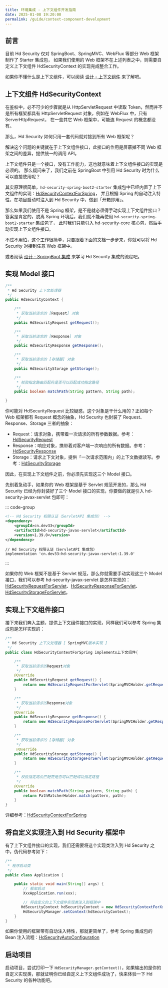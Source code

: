 ```yaml
---
title: 环境集成 - 上下文组件开发指南
date: 2025-01-08 19:20:00
permalink: /guide/context-component-development
---
```


## 前言

目前 Hd Security 仅对 SpringBoot、SpringMVC、WebFlux 等部分 Web 框架制作了 Starter 集成包， 如果我们使用的 Web 框架不在上述列表之中，则需要自定义上下文组件 HdSecurityContext 的实现完成整合工作。

如果你不懂什么是上下文组件，可以阅读 [设计 - 上下文组件](/design/context-component) 来了解吧。

## 上下文组件 HdSecurityContext

在鉴权中，必不可少的步骤就是从 HttpServletRequest 中读取 Token，然而并不是所有框架都具有 HttpServletRequest 对象，例如在 WebFlux 中，只有 ServerHttpRequest， 在一些其它 Web 框架中，可能连 Request 的概念都没有。

那么，Hd Security 如何只用一套代码就对接到所有 Web 框架呢？

解决这个问题的关键就在于上下文组件接口，此接口的作用是屏蔽掉不同 Web 框架之间的差异，提供统一的调用 API。

上下文组件只是一个接口，没有工作能力，这也就意味着上下文组件接口的实现是必须的。 那么疑问来了，我们之前在 SpringBoot 中引用 Hd Security 时为什么可以直接使用呢？

其实原理很简单，`hd-security-spring-boot2-starter` 集成包中已经内置了上下文组件的实现：[HdSecurityContextForSpring](https://github.com/Kele-Bingtang/hd-security/tree/master/hd-security-starter/hd-security-spring-boot2-starter/src/main/java/cn/youngkbt/hdsecurity/context/HdSecurityContextForSpring.java)， 并且根据 Spring 的自动注入特性，在项目启动时注入到 Hd Security 中，做到「开箱即用」。

那么如果我们使用不是 Spring 框架，是不是就必须得手动实现上下文组件接口？答案是肯定的，脱离 Spring 环境后，我们就不能再使用 `hd-security-spring-boot2-starter` 集成包了， 此时我们只能引入 hd-security-core 核心包，然后手动实现上下文组件接口。

不过不用怕，这个工作很简单，只要跟着下面的文档一步步来，你就可以将 Hd Security 对接到任意 Web 框架中。

或者阅读 [设计 - SpringBoot 集成](/design/spring-boot-integration) 来学习 Hd Security 集成的流程吧。

## 实现 Model 接口

```java
/**
 * Hd Security 上下文处理器
 */
public HdSecurityContext {

    /**
     * 获取当前请求的 [Request] 对象
     */
    public HdSecurityRequest getRequest();

    /**
     * 获取当前请求的 [Response] 对象
     */
    public HdSecurityResponse getResponse();

    /**
     * 获取当前请求的 [存储器] 对象
     */
    public HdSecurityStorage getStorage();

    /**
     * 校验指定路由匹配符是否可以匹配成功指定路径
     */
    public boolean matchPath(String pattern, String path);

}
```

你可能对 HdSecurityRequest 比较疑惑，这个对象是干什么用的？正如每个 Web 框架都有 Request 概念的抽象，Hd Security 也封装了 Request、Response、Storage 三者的抽象：

- Request：请求对象，携带着一次请求的所有参数数据。参考：[HdSecurityRequest](https://github.com/Kele-Bingtang/hd-security/tree/master/hd-security-core/src/main/java/cn/youngkbt/hdsecurity/context/model/HdSecurityRequest.java)
- Response：响应对象，携带着对客户端一次响应的所有数据。参考：[HdSecurityResponse](https://github.com/Kele-Bingtang/hd-security/tree/master/hd-security-core/src/main/java/cn/youngkbt/hdsecurity/context/model/HdSecurityResponse.java)
- Storage：请求上下文对象，提供「一次请求范围内」的上下文数据读写。参考：[HdSecurityStorage](https://github.com/Kele-Bingtang/hd-security/tree/master/hd-security-core/src/main/java/cn/youngkbt/hdsecurity/context/model/HdSecurityStorage.java)

因此，在实现上下文组件之前，你必须先实现这三个 Model 接口。

先别着急动手，如果你的 Web 框架是基于 Servlet 规范开发的，那么 Hd Security 已经为你封装好了三个 Model 接口的实现，你要做的就是引入 hd-security-javax-servlet 包即可：

::: code-group

```xml [Maven 方式]
<!-- Hd Security 权限认证（ServletAPI 集成包） -->
<dependency>
    <groupId>cn.dev33</groupId>
    <artifactId>hd-security-javax-servlet</artifactId>
    <version>1.39.0</version>
</dependency>

```

```text [Gradle 方式]
// Hd Security 权限认证（ServletAPI 集成包）
implementation 'cn.dev33:hd-security-javax-servlet:1.39.0'
```

:::

如果你的 Web 框架不是基于 Servlet 规范，那么你就需要手动实现这三个 Model 接口，我们可以参考 hd-security-javax-servlet 是怎样实现的： [HdSecurityRequestForServlet](https://github.com/Kele-Bingtang/hd-security/tree/master/hd-security-starter/hd-security-javax-servlet/src/main/java/cn/youngkbt/hdsecurity/HdSecurityRequestForServlet.java)、[HdSecurityResponseForServlet](https://github.com/Kele-Bingtang/hd-security/tree/master/hd-security-starter/hd-security-javax-servlet/src/main/java/cn/youngkbt/hdsecurity/HdSecurityResponseForServlet.java)、[HdSecurityStorageForServlet](https://github.com/Kele-Bingtang/hd-security/tree/master/hd-security-starter/hd-security-javax-servlet/src/main/java/cn/youngkbt/hdsecurity/HdSecurityStorageForServlet.java)。

## 实现上下文组件接口

接下来我们奔入主题，提供上下文组件接口的实现，同样我们可以参考 Spring 集成包是怎样实现的：

```java
/**
 * Hd Security 上下文处理器 [ SpringMVC版本实现 ]
 */
public class HdSecurityContextForSpring implements上下文组件{

    /**
     * 获取当前请求的Request对象
     */
    @Override
    public HdSecurityRequest getRequest() {
        return new HdSecurityRequestForServlet(SpringMVCHolder.getRequest());
    }

    /**
     * 获取当前请求的Response对象
     */
    @Override
    public HdSecurityResponse getResponse() {
        return new HdSecurityResponseForServlet(SpringMVCHolder.getResponse());
    }

    /**
     * 获取当前请求的 [存储器] 对象
     */
     @Override
    public HdSecurityStorage getStorage() {
        return new HdSecurityStorageForServlet(SpringMVCHolder.getRequest());
    }

    /**
     * 校验指定路由匹配符是否可以匹配成功指定路径
     */
    @Override
    public boolean matchPath(String pattern, String path) {
        return PathMatcherHolder.match(pattern, path);
    }
}
```

详细参考：[HdSecurityContextForSpring](https://github.com/Kele-Bingtang/hd-security/tree/master/hd-security-starter/hd-security-spring-boot2-starter/src/main/java/cn/youngkbt/hdsecurity/context/HdSecurityContextForSpring.java)

## 将自定义实现注入到 Hd Security 框架中

有了上下文组件接口的实现，我们还需要将这个实现类注入到 Hd Security 之中，伪代码参考如下：

```java
/**
 * 程序启动类
 */
public class Application {

    public static void main(String[] args) {
        // 框架启动
        XxxApplication.run(xxx);

        // 将自定义的上下文组件实现类注入到框架中
       HdSecurityContext hdSecurityContext = new HdSecurityContextForXxx();
        HdSecurityManager.setContext(hdSecurityContext);
    }
}
```

如果你使用的框架带有自动注入特性，那就更简单了，参考 Spring 集成包的 Bean 注入流程：[HdSecurityAutoConfiguration](https://github.com/Kele-Bingtang/hd-security/tree/master/hd-security-starter/hd-security-spring-boot2-starter/src/main/java/cn/youngkbt/hdsecurity/config/HdSecurityAutoConfiguration.java)

## 启动项目

启动项目，尝试打印一下 `HdSecurityManager.getContext()`，如果输出的是你的自定义实现类，那就证明你已经自定义上下文组件成功了，快来体验一下 Hd Security 的各种功能吧。
